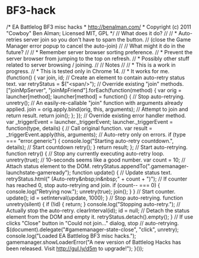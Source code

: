 BF3-hack
========

/* EA Battlelog BF3 misc hacks  * http://benalman.com/  * Copyright (c) 2011 "Cowboy" Ben Alman; Licensed MIT, GPL */   // What does it do? //  // * Auto-retries server join so you don't have to spam the button. //   (close the Game Manager error popup to cancel the auto-join) //  // What might it do in the future? //  // * Remember server browser sorting preference. // * Prevent the server browser from jumping to the top on refresh. // * Possibly other stuff related to server browsing / joining. //  // Notes //  // * This is a work in progress. // * This is tested only in Chrome 14. // * It works for me.   (function() {   var join, id;     // Create an element to contain auto-retry status text.   var retryStatus = $("&lt;span/>");     // Override existing "join" methods.   ["joinMpServer", "joinMpFriend"].forEach(function(method) {     var orig = launcher[method];     launcher[method] = function() {       // Stop auto-retrying.       unretry();       // An easily-re-callable "join" function with arguments already applied.       join = orig.apply.bind(orig, this, arguments);       // Attempt to join and return result.       return join();     };   });     // Override existing error handler method.   var _triggerEvent = launcher._triggerEvent;   launcher._triggerEvent = function(type, details) {     // Call original function.     var result = _triggerEvent.apply(this, arguments);          // Auto-retry only on errors.     if (type === "error.generic") {       console.log("Starting auto-retry countdown.", details);       // Start countdown       retry();     }          return result;   };     // Start auto-retrying.   function retry() {     // Stop any currently executing auto-retry loop.     unretry(true);       // 10-seconds seems like a good number.     var count = 10;       // Attach status element to the DOM.     retryStatus.appendTo(".gamemanager-launchstate-gameready");          function update() {       // Update status text.       retryStatus.html(" (Auto-retry&amp;nbsp;in&amp;nbsp;" + count + ")");       // If counter has reached 0, stop auto-retrying and join.       if (count-- === 0) {         console.log("Retrying now.");         unretry(true);         join();       }     }     // Start counter.     update();     id = setInterval(update, 1000);   }      // Stop auto-retrying.   function unretry(silent) {     if (!id) { return; }     console.log("Stopping auto-retry.");     // Actually stop the auto-retry.     clearInterval(id);     id = null;     // Detach the status element from the DOM and empty it.     retryStatus.detach().empty();   }     // If use clicks "Close" button in "Could not join..." dialog, stop   // auto-retrying.   $(document).delegate("#gamemanager-state-close", "click", unretry);     console.log("Loaded EA Battlelog BF3 misc hacks.");     gamemanager.showLoaderError("A new version of Battlelog Hacks has been released. Visit http://gul.ly/d5m to upgrade!"); }());
